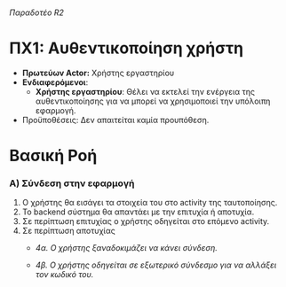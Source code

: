 ###### Παραδοτέο R2

# ΠΧ1: Αυθεντικοποίηση χρήστη

* **Πρωτεύων Actor:** Χρήστης εργαστηρίου
* **Ενδιαφερόμενοι**:
    * **Χρήστης εργαστηρίου**: Θέλει να εκτελεί την ενέργεια της αυθεντικοποίησης για να μπορεί να χρησιμοποιεί την υπόλοιπη εφαρμογή.
* Προϋποθέσεις: Δεν απαιτείται καμία προυπόθεση.

# Βασική Ροή

### Α) Σύνδεση στην εφαρμογή

1. Ο χρήστης θα εισάγει τα στοιχεία του στο activity της ταυτοποίησης.
2. Το backend σύστημα θα απαντάει με την επιτυχία ή αποτυχία.
3. Σε περίπτωση επιτυχίας ο χρήστης οδηγείται στο επόμενο activity.
4. Σε περίπτωση αποτυχίας
    * *4α. Ο χρήστης ξαναδοκιμάζει να κάνει σύνδεση.*

    * *4β. Ο χρήστης οδηγείται σε εξωτερικό σύνδεσμο για να αλλάξει τον κωδικό του.*

